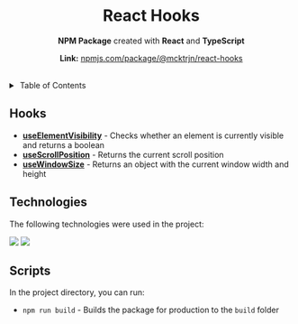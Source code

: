 <div align="center">
  <h1>React Hooks</h1>
  <p><strong>NPM Package</strong> created with <strong>React</strong> and <strong>TypeScript</strong></p>
  <p><strong>Link:</strong> <a href="https://npmjs.com/package/@mcktrjn/react-hooks">npmjs.com/package/@mcktrjn/react-hooks</a></p>
</div>
<br />
<details>
  <summary> Table of Contents</summary>
  <ul>
    <li><a href="#hooks">Hooks</a></li>
    <li><a href="#technologies">Technologies</a></li>
    <li><a href="#scripts">Scripts</a></li>
  </ul>
</details>

## Hooks

- **[useElementVisibility](./src/useElementVisibility.ts)** - Checks whether an element is currently visible and returns a boolean
- **[useScrollPosition](./src/useScrollPosition.ts)** - Returns the current scroll position
- **[useWindowSize](./src/useWindowSize.ts)** - Returns an object with the current window width and height

## Technologies

The following technologies were used in the project:

![](https://img.shields.io/badge/React-18.2.0-61dafb?logo=react&logoColor=61dafb)
![](https://img.shields.io/badge/TypeScript-5.3.3-3178c6?logo=typescript&logoColor=3178c6)

## Scripts

In the project directory, you can run:

- `npm run build` - Builds the package for production to the `build` folder
